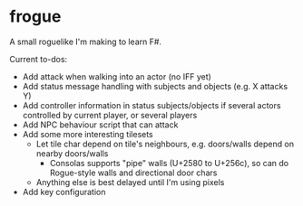 # frogue

A small roguelike I'm making to learn F#.

Current to-dos:

- Add attack when walking into an actor (no IFF yet)
- Add status message handling with subjects and objects (e.g. X attacks Y)
- Add controller information in status subjects/objects if several actors controlled by current player, or several players
- Add NPC behaviour script that can attack
- Add some more interesting tilesets
  - Let tile char depend on tile's neighbours, e.g. doors/walls depend on nearby doors/walls
    - Consolas supports "pipe" walls (U+2580 to U+256c), so can do Rogue-style walls and directional door chars
  - Anything else is best delayed until I'm using pixels
- Add key configuration
